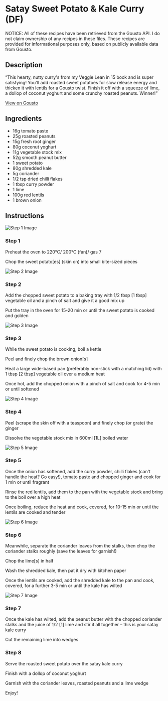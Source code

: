 # Satay Sweet Potato & Kale Curry (DF)

NOTICE: All of these recipes have been retrieved from the Gousto API. I do not claim ownership of any recipes in these files. These recipes are provided for informational purposes only, based on publicly available data from Gousto.

## Description

“This hearty, nutty curry's from my Veggie Lean in 15 book and is super satisfying! You'll add roasted sweet potatoes for slow release energy and thicken it with lentils for a Gousto twist. Finish it off with a squeeze of lime, a dollop of coconut yoghurt and some crunchy roasted peanuts. Winner!”

[View on Gousto](https://www.gousto.co.uk/recipes/cookbook/joes-satay-sweet-potato-kale-curry-df)

## Ingredients

- 16g tomato paste
- 25g roasted peanuts
- 15g fresh root ginger
- 80g coconut yoghurt
- 11g vegetable stock mix
- 52g smooth peanut butter
- 1 sweet potato
- 80g shredded kale
- 5g coriander
- 1/2 tsp dried chilli flakes
- 1 tbsp curry powder
- 1 lime
- 100g red lentils
- 1 brown onion

## Instructions

![Step 1 Image](https://production-media.gousto.co.uk/cms/recipe-step-image/Step-1-1642517773844-x200.jpg)

### Step 1

Preheat the oven to 220°C/ 200°C (fan)/ gas 7

Chop the sweet potato<span class="text-danger">[es] </span>(skin on) into small bite-sized pieces

![Step 2 Image](https://production-media.gousto.co.uk/cms/recipe-step-image/Step-2-1642517778163-x200.jpg)

### Step 2

Add the chopped sweet potato to a baking tray with 1/2 tbsp <span class="text-danger">[1 tbsp]</span> vegetable oil and a pinch of salt and give it a good mix up

Put the tray in the oven for 15-20 min or until the sweet potato is cooked and golden

![Step 3 Image](https://production-media.gousto.co.uk/cms/recipe-step-image/Step-3-1642517785206-x200.jpg)

### Step 3

While the sweet potato is cooking, boil a kettle

Peel and finely chop the brown onion<span class="text-danger">[s]</span>

Heat a large wide-based pan (preferably non-stick with a matching lid) with 1 tbsp<span class="text-danger"> [2 tbsp]</span> vegetable oil over a medium heat

Once hot, add the chopped onion with a pinch of salt and cook for 4-5 min or until softened

![Step 4 Image](https://production-media.gousto.co.uk/cms/recipe-step-image/Step-4-1642517791696-x200.jpg)

### Step 4

Peel (scrape the skin off with a teaspoon) and finely chop (or grate) the ginger

Dissolve the vegetable stock mix in 600ml <span class="text-danger">[1L]</span> boiled water

![Step 5 Image](https://production-media.gousto.co.uk/cms/recipe-step-image/Step-5-1642517799370-x200.jpg)

### Step 5

Once the onion has softened, add the curry powder, chilli flakes (can't handle the heat? Go easy!), tomato paste and chopped ginger and cook for 1 min or until fragrant

Rinse the red lentils, add them to the pan with the vegetable stock and bring to the boil over a high heat

Once boiling, reduce the heat and cook, covered, for 10-15 min or until the lentils are cooked and tender

![Step 6 Image](https://production-media.gousto.co.uk/cms/recipe-step-image/Step-6-1642517809700-x200.jpg)

### Step 6

Meanwhile, separate the coriander leaves from the stalks, then chop the coriander stalks roughly (save the leaves for garnish!)

Chop the lime<span class="text-danger">[s]</span> in half

Wash the shredded kale, then pat it dry with kitchen paper

Once the lentils are cooked, add the shredded kale to the pan and cook, covered, for a further 3-5 min or until the kale has wilted

![Step 7 Image](https://production-media.gousto.co.uk/cms/recipe-step-image/Step-7-1642517817150-x200.jpg)

### Step 7

Once the kale has wilted, add the peanut butter with the chopped coriander stalks and the juice of 1/2 <span class="text-danger">[1]</span> lime and stir it all together – this is your satay kale curry

Cut the remaining lime into wedges

### Step 8

Serve the roasted sweet potato over the satay kale curry

Finish with a dollop of coconut yoghurt

Garnish with the coriander leaves, roasted peanuts and a lime wedge

Enjoy!

